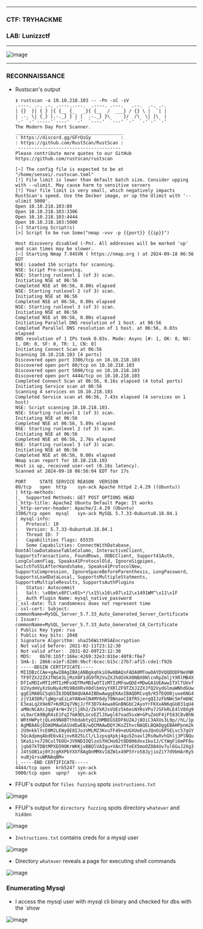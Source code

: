 ---------------

### CTF: TRYHACKME
### LAB: Lunizzctf

---------------

![image](https://github.com/user-attachments/assets/41427d12-504a-47f6-b8cb-35ad3fa6d9fe)

----------------

### RECONNAISSANCE

- Rustscan's output

      ❯ rustscan -a 10.10.218.103 -- -Pn -sC -sV
      .----. .-. .-. .----..---.  .----. .---.   .--.  .-. .-.
      | {}  }| { } |{ {__ {_   _}{ {__  /  ___} / {} \ |  `| |
      | .-. \| {_} |.-._} } | |  .-._} }\     }/  /\  \| |\  |
      `-' `-'`-----'`----'  `-'  `----'  `---' `-'  `-'`-' `-'
      The Modern Day Port Scanner.
      ________________________________________
      : https://discord.gg/GFrQsGy           :
      : https://github.com/RustScan/RustScan :
       --------------------------------------
      Please contribute more quotes to our GitHub https://github.com/rustscan/rustscan
      
      [~] The config file is expected to be at "/home/sensei/.rustscan.toml"
      [!] File limit is lower than default batch size. Consider upping with --ulimit. May cause harm to sensitive servers
      [!] Your file limit is very small, which negatively impacts RustScan's speed. Use the Docker image, or up the Ulimit with '--ulimit 5000'. 
      Open 10.10.218.103:80
      Open 10.10.218.103:3306
      Open 10.10.218.103:4444
      Open 10.10.218.103:5000
      [~] Starting Script(s)
      [>] Script to be run Some("nmap -vvv -p {{port}} {{ip}}")
      
      Host discovery disabled (-Pn). All addresses will be marked 'up' and scan times may be slower.
      [~] Starting Nmap 7.94SVN ( https://nmap.org ) at 2024-09-18 06:56 EDT
      NSE: Loaded 156 scripts for scanning.
      NSE: Script Pre-scanning.
      NSE: Starting runlevel 1 (of 3) scan.
      Initiating NSE at 06:56
      Completed NSE at 06:56, 0.00s elapsed
      NSE: Starting runlevel 2 (of 3) scan.
      Initiating NSE at 06:56
      Completed NSE at 06:56, 0.00s elapsed
      NSE: Starting runlevel 3 (of 3) scan.
      Initiating NSE at 06:56
      Completed NSE at 06:56, 0.00s elapsed
      Initiating Parallel DNS resolution of 1 host. at 06:56
      Completed Parallel DNS resolution of 1 host. at 06:56, 0.03s elapsed
      DNS resolution of 1 IPs took 0.03s. Mode: Async [#: 1, OK: 0, NX: 1, DR: 0, SF: 0, TR: 1, CN: 0]
      Initiating Connect Scan at 06:56
      Scanning 10.10.218.103 [4 ports]
      Discovered open port 3306/tcp on 10.10.218.103
      Discovered open port 80/tcp on 10.10.218.103
      Discovered open port 5000/tcp on 10.10.218.103
      Discovered open port 4444/tcp on 10.10.218.103
      Completed Connect Scan at 06:56, 0.16s elapsed (4 total ports)
      Initiating Service scan at 06:56
      Scanning 4 services on 10.10.218.103
      Completed Service scan at 06:56, 7.43s elapsed (4 services on 1 host)
      NSE: Script scanning 10.10.218.103.
      NSE: Starting runlevel 1 (of 3) scan.
      Initiating NSE at 06:56
      Completed NSE at 06:56, 5.89s elapsed
      NSE: Starting runlevel 2 (of 3) scan.
      Initiating NSE at 06:56
      Completed NSE at 06:56, 2.76s elapsed
      NSE: Starting runlevel 3 (of 3) scan.
      Initiating NSE at 06:56
      Completed NSE at 06:56, 0.00s elapsed
      Nmap scan report for 10.10.218.103
      Host is up, received user-set (0.16s latency).
      Scanned at 2024-09-18 06:56:04 EDT for 17s
      
      PORT     STATE SERVICE REASON  VERSION
      80/tcp   open  http    syn-ack Apache httpd 2.4.29 ((Ubuntu))
      | http-methods: 
      |_  Supported Methods: GET POST OPTIONS HEAD
      |_http-title: Apache2 Ubuntu Default Page: It works
      |_http-server-header: Apache/2.4.29 (Ubuntu)
      3306/tcp open  mysql   syn-ack MySQL 5.7.33-0ubuntu0.18.04.1
      | mysql-info: 
      |   Protocol: 10
      |   Version: 5.7.33-0ubuntu0.18.04.1
      |   Thread ID: 7
      |   Capabilities flags: 65535
      |   Some Capabilities: ConnectWithDatabase, DontAllowDatabaseTableColumn, InteractiveClient, SupportsTransactions, FoundRows, ODBCClient, Support41Auth, LongColumnFlag, Speaks41ProtocolOld, IgnoreSigpipes, SwitchToSSLAfterHandshake, Speaks41ProtocolNew, SupportsCompression, IgnoreSpaceBeforeParenthesis, LongPassword, SupportsLoadDataLocal, SupportsMultipleStatments, SupportsMultipleResults, SupportsAuthPlugins
      |   Status: Autocommit
      |   Salt: \x08m\x0FC\x01>*/\x15\x16\x07\x12\x1491WM^\x11\x1F
      |_  Auth Plugin Name: mysql_native_password
      |_ssl-date: TLS randomness does not represent time
      | ssl-cert: Subject: commonName=MySQL_Server_5.7.33_Auto_Generated_Server_Certificate
      | Issuer: commonName=MySQL_Server_5.7.33_Auto_Generated_CA_Certificate
      | Public Key type: rsa
      | Public Key bits: 2048
      | Signature Algorithm: sha256WithRSAEncryption
      | Not valid before: 2021-02-11T23:12:30
      | Not valid after:  2031-02-09T23:12:30
      | MD5:   0b70:1b5f:166e:4269:32e3:01be:40f8:f6e7
      | SHA-1: 2866:e1ef:d280:9bcf:6cec:b15c:27b7:af15:cde1:f92b
      | -----BEGIN CERTIFICATE-----
      | MIIDBzCCAe+gAwIBAgIBAjANBgkqhkiG9w0BAQsFADA8MTowOAYDVQQDDDFNeVNR
      | TF9TZXJ2ZXJfNS43LjMzX0F1dG9fR2VuZXJhdGVkX0NBX0NlcnRpZmljYXRlMB4X
      | DTIxMDIxMTIzMTIzMFoXDTMxMDIwOTIzMTIzMFowQDE+MDwGA1UEAww1TXlTUUxf
      | U2VydmVyXzUuNy4zM19BdXRvX0dlbmVyYXRlZF9TZXJ2ZXJfQ2VydGlmaWNhdGUw
      | ggEiMA0GCSqGSIb3DQEBAQUAA4IBDwAwggEKAoIBAQDRCvq9/K5fEQO0juxe6NG4
      | zjV1A5DR/lgWgraEiLmYANxmlN4MY6dy79NnaeCI8fRSjergQIJzFbNWc5mfm6NC
      | E3eaLq2X9eN7+KdR2q7VNjJ/fF3D7k4ewa0GnBNGbC2AyoYrFKXxAN6qGU831qU4
      | aMNcNCAXcJqqF4rW+3Vjlj8h2/ZkYkRJsVUEz5k6esNYRsVPu7JSFkRLE4lV8Xg9
      | vL9arCA9BgR4sE1FqI7mA9DLUcoEZlJXwgl67oad5sxW+GPuZeUF4jF583C8vBhN
      | WRtHWPytjQLe69N8BTthbdabtyQI2HMBEGSEDF6U2AJj8OiC3AXUs3L9p//hL/1p
      | AgMBAAGjEDAOMAwGA1UdEwEB/wQCMAAwDQYJKoZIhvcNAQELBQADggEBAHPpnm2k
      | 2U9nkklYcE0M2LEWyQE8IJozVMLMZ3KvuTF49+eUGXUeEvoJQnOi6P5ELvc57gGY
      | 5QcAdpmqAbdE6vA1jnvK825LCl/L1zpsqXpkj4gu5Znavl2Rs0wXvhGhlj3PlNQu
      | SKoSi+s729CulT6OU+JV9NDIOQlzoSfHCHo02t0D006dnx1ko1J/CtWqFi6mPF8u
      | jqb87kTDBtMPXEO9OKrWKKjxBBQlVAIgu+VAn3TfeEX5moOZO84Uv7ul6GuJ2Xg3
      | J4tSOB1aj0YJcgRXPbYXXf8AgOnMMXv18ZW1x49P5Yro58JyjioZiY7d9bHArRy5
      | nuBjGrsuWRNAqBM=
      |_-----END CERTIFICATE-----
      4444/tcp open  krb524? syn-ack
      5000/tcp open  upnp?   syn-ack

- FFUF's output for `files fuzzing` spots `instructions.txt`

![image](https://github.com/user-attachments/assets/618ba605-03bd-4ac9-b3b0-31ebf984237f)

- FFUF's output for `directory fuzzing` spots directory `whatever` and `hidden`

![image](https://github.com/user-attachments/assets/3c83e8ad-559e-4dc0-bc28-ae4e80a49c10)

- `Instructions.txt` contains creds for a mysql user

![image](https://github.com/user-attachments/assets/1c05aef3-5254-4105-8d1a-6f1fdf902094)

- Directory `whatever` reveals a page for executing shell commands

![image](https://github.com/user-attachments/assets/85c3e1df-bb6e-4d55-bb9e-5891ff77983a)


### Enumerating Mysql

- I access the mysql user with mysql cli binary and checked for dbs with the `show

![image](https://github.com/user-attachments/assets/29be8aa6-5043-4fb5-abfa-2d4ccf703eea)




